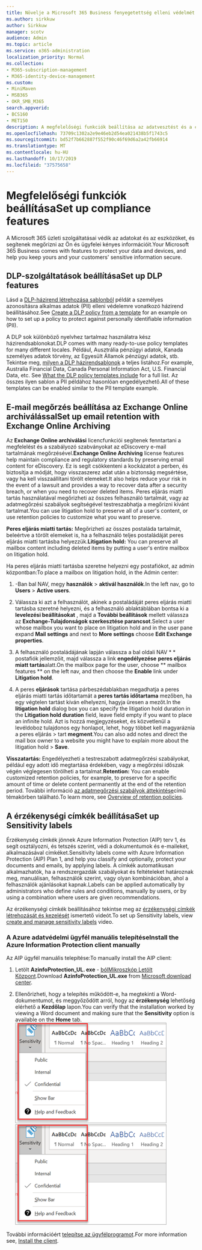 ```yaml
---
title: Növelje a Microsoft 365 Business fenyegetettség elleni védelmét
ms.author: sirkkuw
author: Sirkkuw
manager: scotv
audience: Admin
ms.topic: article
ms.service: o365-administration
localization_priority: Normal
ms.collection:
- M365-subscription-management
- M365-identity-device-management
ms.custom:
- MiniMaven
- MSB365
- OKR_SMB_M365
search.appverid:
- BCS160
- MET150
description: A megfelelőségi funkciók beállítása az adatvesztést és a címkeérzékeny adatok megelőzésére.
ms.openlocfilehash: 73709c1302a2e9e46eb2d54ea021438b5f1743c5
ms.sourcegitcommit: bd52f7b662887f552f90c46f69d6a2a42fb66914
ms.translationtype: MT
ms.contentlocale: hu-HU
ms.lasthandoff: 10/17/2019
ms.locfileid: "37575658"
---
```

# <a name="set-up-compliance-features"></a><span data-ttu-id="21a29-103">Megfelelőségi funkciók beállítása</span><span class="sxs-lookup"><span data-stu-id="21a29-103">Set up compliance features</span></span>

<span data-ttu-id="21a29-104">A Microsoft 365 üzleti szolgáltatásai védik az adatokat és az eszközöket, és segítenek megőrizni az Ön és ügyfelei kényes információit.</span><span class="sxs-lookup"><span data-stu-id="21a29-104">Your Microsoft 365 Business comes with features to protect your data and devices, and help you keep yours and your customers' sensitive information secure.</span></span>

## <a name="set-up-dlp-features"></a><span data-ttu-id="21a29-105">DLP-szolgáltatások beállítása</span><span class="sxs-lookup"><span data-stu-id="21a29-105">Set up DLP features</span></span>

<span data-ttu-id="21a29-106">Lásd a [DLP-házirend létrehozása sablonból](https://support.office.com/article/59414438-99f5-488b-975c-5023f2254369) példát a személyes azonosításra alkalmas adatok (PII) elleni védelemre vonatkozó házirend beállításához.</span><span class="sxs-lookup"><span data-stu-id="21a29-106">See [Create a DLP policy from a template](https://support.office.com/article/59414438-99f5-488b-975c-5023f2254369) for an example on how to set up a policy to protect against personally identifiable information (PII).</span></span> 
  
<span data-ttu-id="21a29-107">A DLP sok különböző nyelvhez tartalmaz használatra kész házirendsablonokat.</span><span class="sxs-lookup"><span data-stu-id="21a29-107">DLP comes with many ready-to-use policy templates for many different locales.</span></span> <span data-ttu-id="21a29-108">Például, Ausztrália pénzügyi adatok, Kanada személyes adatok törvény, az Egyesült Államok pénzügyi adatok, stb. Tekintse meg, [milyen a DLP házirendsablonok](https://support.office.com/article/c2e588d3-8f4f-4937-a286-8c399f28953a) a teljes listához.</span><span class="sxs-lookup"><span data-stu-id="21a29-108">For example, Australia Financial Data, Canada Personal Information Act, U.S. Financial Data, etc. See [What the DLP policy templates include](https://support.office.com/article/c2e588d3-8f4f-4937-a286-8c399f28953a) for a full list.</span></span> <span data-ttu-id="21a29-109">Az összes ilyen sablon a PII példához hasonlóan engedélyezhető.</span><span class="sxs-lookup"><span data-stu-id="21a29-109">All of these templates can be enabled similar to the PII template example.</span></span> 
  
## <a name="set-up-email-retention-with-exchange-online-archiving"></a><span data-ttu-id="21a29-110">E-mail megőrzés beállítása az Exchange Online archiválással</span><span class="sxs-lookup"><span data-stu-id="21a29-110">Set up email retention with Exchange Online Archiving</span></span>

 <span data-ttu-id="21a29-111">Az **Exchange Online archiválási** licencfunkciói segítenek fenntartani a megfelelést és a szabályozó szabványokat az eDiscovery e-mail tartalmának megőrzésével.</span><span class="sxs-lookup"><span data-stu-id="21a29-111">**Exchange Online Archiving** license features help maintain compliance and regulatory standards by preserving email content for eDiscovery.</span></span> <span data-ttu-id="21a29-112">Ez is segít csökkenteni a kockázatot a perben, és biztosítja a módját, hogy visszaszerez adat után a biztonság megsértése, vagy ha kell visszaállítani törölt elemeket.</span><span class="sxs-lookup"><span data-stu-id="21a29-112">It also helps reduce your risk in the event of a lawsuit and provides a way to recover data after a security breach, or when you need to recover deleted items.</span></span> <span data-ttu-id="21a29-113">Peres eljárás miatti tartás használatával megőrizheti az összes felhasználó tartalmát, vagy az adatmegőrzési szabályok segítségével testreszabhatja a megőrizni kívánt tartalmat.</span><span class="sxs-lookup"><span data-stu-id="21a29-113">You can use litigation hold to preserve all of a user's content, or use retention policies to customize what you want to preserve.</span></span>
  
<span data-ttu-id="21a29-114">**Peres eljárás miatti tartás:** Megőrizheti az összes postaláda tartalmát, beleértve a törölt elemeket is, ha a felhasználó teljes postaládáját peres eljárás miatti tartásba helyezzük.</span><span class="sxs-lookup"><span data-stu-id="21a29-114">**Litigation hold:** You can preserve all mailbox content including deleted items by putting a user's entire mailbox on litigation hold.</span></span> 
    
<span data-ttu-id="21a29-115">Ha peres eljárás miatti tartásba szeretne helyezni egy postafiókot, az admin központban:</span><span class="sxs-lookup"><span data-stu-id="21a29-115">To place a mailbox on litigation hold, in the Admin center:</span></span>
    
1. <span data-ttu-id="21a29-116">-Ban bal NAV, megy **használók** \> **aktivál használók**.</span><span class="sxs-lookup"><span data-stu-id="21a29-116">In the left nav, go to **Users** \> **Active users**.</span></span>
    
2. <span data-ttu-id="21a29-117">Válassza ki azt a felhasználót, akinek a postaládáját peres eljárás miatti tartásba szeretné helyezni, és a felhasználó ablaktáblában bontsa ki a **levelezési beállításokat** , majd a **További beállítások** mellett válassza az **Exchange-Tulajdonságok szerkesztése parancsot**.</span><span class="sxs-lookup"><span data-stu-id="21a29-117">Select a user whose mailbox you want to place on litigation hold and in the user pane expand **Mail settings** and next to **More settings** choose **Edit Exchange properties**.</span></span>
    
3. <span data-ttu-id="21a29-118">A felhasználó postaládájának lapján válassza a bal oldali NAV \* \* postafiók jellemzőit, majd válassza a link **engedélyezése** **peres eljárás miatt tartás**alatt.</span><span class="sxs-lookup"><span data-stu-id="21a29-118">On the mailbox page for the user, choose \*\* mailbox features \*\* on the left nav, and then choose the **Enable** link under **Litigation hold**.</span></span>
    
4. <span data-ttu-id="21a29-119">A peres **eljárások** tartása párbeszédablakban megadhatja a peres eljárás miatti tartás időtartamát a **peres tartás időtartama** mezőben, ha egy végtelen tartást kíván elhelyezni, hagyja üresen a mezőt.</span><span class="sxs-lookup"><span data-stu-id="21a29-119">In the **litigation hold** dialog box you can specify the litigation hold duration in the **Litigation hold duration** field, leave field empty if you want to place an infinite hold.</span></span> <span data-ttu-id="21a29-120">Azt is hozzá megjegyzéseket, és közvetlenül a levéldoboz tulajdonos egy honlapot, lehet, hogy többet kell magyaráznia a peres eljárás \> tart **megment**.</span><span class="sxs-lookup"><span data-stu-id="21a29-120">You can also add notes and direct the mail box owner to a website you might have to explain more about the litigation hold \> **Save**.</span></span>
    
<span data-ttu-id="21a29-121">**Visszatartás:** Engedélyezheti a testreszabott adatmegőrzési szabályokat, például egy adott idő megtartása érdekében, vagy a megőrzési időszak végén véglegesen törölheti a tartalmat.</span><span class="sxs-lookup"><span data-stu-id="21a29-121">**Retention:** You can enable customized retention policies, for example, to preserve for a specific amount of time or delete content permanently at the end of the retention period.</span></span> <span data-ttu-id="21a29-122">További információ [az adatmegőrzési szabályok áttekintése](https://support.office.com/article/5e377752-700d-4870-9b6d-12bfc12d2423)című témakörben található.</span><span class="sxs-lookup"><span data-stu-id="21a29-122">To learn more, see [Overview of retention policies](https://support.office.com/article/5e377752-700d-4870-9b6d-12bfc12d2423).</span></span>

## <a name="set-up-sensitivity-labels"></a><span data-ttu-id="21a29-123">A érzékenységi címkék beállítása</span><span class="sxs-lookup"><span data-stu-id="21a29-123">Set up Sensitivity labels</span></span>

<span data-ttu-id="21a29-124">Érzékenység címkék jönnek Azure Information Protection (AIP) terv 1, és segít osztályozni, és tetszés szerint, védi a dokumentumok és e-maileket, alkalmazásával címkéket.</span><span class="sxs-lookup"><span data-stu-id="21a29-124">Sensitivity labels come with Azure Information Protection (AIP) Plan 1, and help you classify and optionally, protect your documents and emails, by applying labels.</span></span> <span data-ttu-id="21a29-125">A címkék automatikusan alkalmazhatók, ha a rendszergazdák szabályokat és feltételeket határoznak meg, manuálisan, felhasználók szerint, vagy olyan kombinációban, ahol a felhasználók ajánlásokat kapnak.</span><span class="sxs-lookup"><span data-stu-id="21a29-125">Labels can be applied automatically by administrators who define rules and conditions, manually by users, or by using a combination where users are given recommendations.</span></span>

<span data-ttu-id="21a29-126">Az érzékenységi címkék beállításához tekintse meg az [érzékenységi címkék létrehozását és kezelését](https://support.office.com/en-us/article/2fb96b54-7dd2-4f0c-ac8d-170790d4b8b9) ismertető videót.</span><span class="sxs-lookup"><span data-stu-id="21a29-126">To set up Sensitivity labels, view [create and manage sensitivity labels](https://support.office.com/en-us/article/2fb96b54-7dd2-4f0c-ac8d-170790d4b8b9) video.</span></span>



### <a name="install-the-azure-information-protection-client-manually"></a><span data-ttu-id="21a29-127">A Azure adatvédelmi ügyfél manuális telepítése</span><span class="sxs-lookup"><span data-stu-id="21a29-127">Install the Azure Information Protection client manually</span></span>

<span data-ttu-id="21a29-128">Az AIP ügyfél manuális telepítése:</span><span class="sxs-lookup"><span data-stu-id="21a29-128">To manually install the AIP client:</span></span>

1. <span data-ttu-id="21a29-129">Letölt **AzinfoProtection_UL. exe** - [bólMikroszkóp Letölt Központ](https://www.microsoft.com/download/details.aspx?id=53018).</span><span class="sxs-lookup"><span data-stu-id="21a29-129">Download **AzinfoProtection_UL.exe** from [Microsoft download center](https://www.microsoft.com/download/details.aspx?id=53018).</span></span>
 
2. <span data-ttu-id="21a29-130">Ellenőrizheti, hogy a telepítés működött-e, ha megtekinti a Word-dokumentumot, és meggyőződött arról, hogy az **érzékenység** lehetőség elérhető a **Kezdőlap** lapon.</span><span class="sxs-lookup"><span data-stu-id="21a29-130">You can verify that the installation worked by viewing a Word document and making sure that the **Sensitivity** option is available on the **Home** tab.</span></span>
<br/><span data-ttu-id="21a29-131">![Védelem lap legördülő lista Word-dokumentumban.](media/word-sensitivity.png)</span><span class="sxs-lookup"><span data-stu-id="21a29-131">![Protection tab drop-down in a Word document.](media/word-sensitivity.png)</span></span>

<span data-ttu-id="21a29-132">További információért [telepítse az ügyfélprogramot](https://docs.microsoft.com/azure/information-protection/infoprotect-tutorial-step3).</span><span class="sxs-lookup"><span data-stu-id="21a29-132">For more information see, [Install the client](https://docs.microsoft.com/azure/information-protection/infoprotect-tutorial-step3).</span></span>
